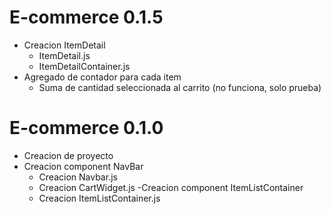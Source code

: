 # E-commerce 0.1.5
- Creacion ItemDetail
    - ItemDetail.js
    - ItemDetailContainer.js
- Agregado de contador para cada item
    - Suma de cantidad seleccionada al carrito (no funciona, solo prueba)

# E-commerce 0.1.0

- Creacion de proyecto
- Creacion component NavBar
    - Creacion Navbar.js
    - Creacion CartWidget.js
-Creacion component ItemListContainer
    - Creacion ItemListContainer.js